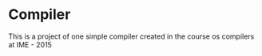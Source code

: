 # Compiler
This is a project of one simple compiler created in the course os compilers at IME - 2015
